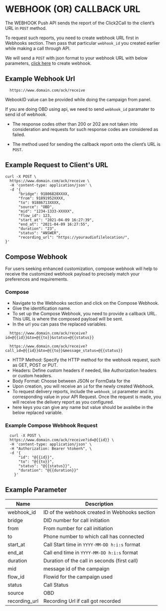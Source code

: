 # WEBHOOK (OR) CALLBACK URL

The WEBHOOK Push API sends the report of the Click2Call to the client’s URL in `POST` method.

To request such reports, you need to create webhook URL first in Webhooks section. Then pass that particular `webhook_id` you created earlier while making a call through API.

We will send a `POST` with json format to your webhook URL with below parameters, [click here](/docs/{version}/webhook) to create webhook.

## Example Webhook Url

```
  https://www.domain.com/ack/receive
```

WebookID value can be provided while doing the campaign from panel.

If you are doing OBD using api, we need to send `webhook_id` paramater to send id of webhook.

- The response codes other than 200 or 202 are not taken into consideration and requests for such response codes are considered as failed.

- The method used for sending the callback report onto the client’s URL is `POST`.

## Example Request to Client's URL

```
curl -X POST \
  https://www.domain.com/ack/receive \
  -H 'content-type: application/json' \
  -d '{
      "bridge": 91806828XXXX,
      "from": 91891952XXXX,
      "to": 91886713XXXX,
      "source": "OBD",
      "mid": "1234-1333-XXXXX",
      "flow_id": 123,
      "start_at": "2021-04-09 16:27:39",
      "end_at": "2021-04-09 16:27:55",
      "duration": "23",
      "status": "ANSWER",
      "recording_url": "https://youraudiofilelocation/",
}'
```
## Compose Webhook

For users seeking enhanced customization, compose webhook will help to receive the customized webhook payload to precisely match your preferences and requirements.

### Compose
- Navigate to the Webhooks section and click on the Compose Webhook.
- Give the identification name.
- To set up the Compose Webhook, you need to provide a callback URL. This URL is where the composed payload will be sent.
- In the url you can pass the replaced variables.

```
  https://www.domain.com/ack/receive?id=@{{id}}&to=@{{to}}&status=@{{status}}  
``` 
```
  https://www.domain.com/ack/receive?call_id=@{{id}}&to=@{{to}}&message_status=@{{status}}
```
- HTTP Method: Specify the HTTP method for the webhook request, such as GET, POST or PUT.
- Headers: Define custom headers if needed, like Authorization headers or custom headers.
- Body Format: Choose between JSON or FormData for the 
- Upon creation, you will receive an `id` for the newly created Webhook.
- To request delivery reports, include the `webhook_id` parameter and its corresponding value in your API Request. Once the request is made, you will receive the delivery report as you configured.
- here keys you can give any name but value should be availebe in the below replaced variable.

### Example Compose Webhook Request
```
  curl -X POST \
  https://www.domain.com/ack/receive?id=@{{id}} \
  -H 'content-type: application/json' \
  -H "Authorization: Bearer %token%", \
  -d '{
      "id": "@{{id}}",
      "to": "@{{to}}",
      "status": "@{{status}}",
      "duration": "@{{duration}}"
    }'
``` 
## Example Parameter

| Name          | Description                                   |
| ------------- | --------------------------------------------- |
| webhook_id    | ID of the webhook created in Webhooks section |
| bridge        | DID number for call initiation                |
| from          | From number for call initiation               |
| to            | Phone number to which call has connected      |
| start_at      | Call Start time in `YYYY-MM-DD h:i:s` format  |
| end_at        | Call end time in `YYYY-MM-DD h:i:s` format    |
| duration      | Duration of the call in seconds (first call)  |
| mid           | message id of the campaign                    |
| flow_id       | Flowid for the campaign used                  |
| status        | Call Status                                   |
| source        | OBD                                           |
| recording_url | Recording Url if call got recorded            |
